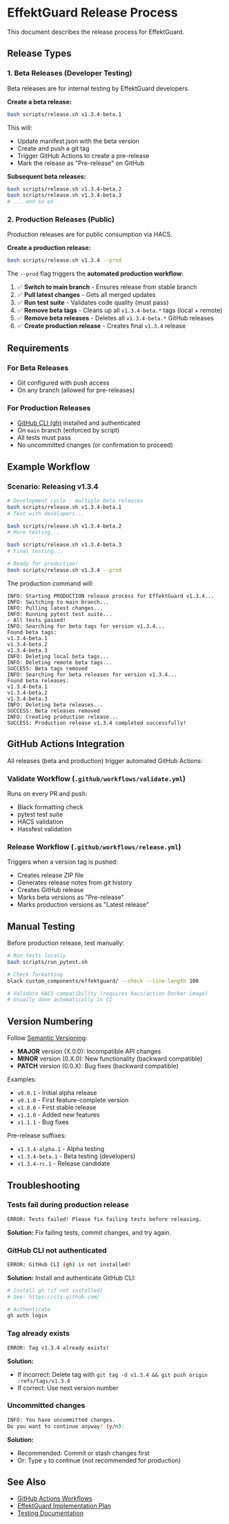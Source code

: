 # EffektGuard Release Process

This document describes the release process for EffektGuard.

## Release Types

### 1. Beta Releases (Developer Testing)

Beta releases are for internal testing by EffektGuard developers.

**Create a beta release:**
```bash
bash scripts/release.sh v1.3.4-beta.1
```

This will:
- Update manifest.json with the beta version
- Create and push a git tag
- Trigger GitHub Actions to create a pre-release
- Mark the release as "Pre-release" on GitHub

**Subsequent beta releases:**
```bash
bash scripts/release.sh v1.3.4-beta.2
bash scripts/release.sh v1.3.4-beta.3
# ... and so on
```

### 2. Production Releases (Public)

Production releases are for public consumption via HACS.

**Create a production release:**
```bash
bash scripts/release.sh v1.3.4 --prod
```

The `--prod` flag triggers the **automated production workflow**:

1. ✅ **Switch to main branch** - Ensures release from stable branch
2. ✅ **Pull latest changes** - Gets all merged updates
3. ✅ **Run test suite** - Validates code quality (must pass)
4. ✅ **Remove beta tags** - Cleans up all `v1.3.4-beta.*` tags (local + remote)
5. ✅ **Remove beta releases** - Deletes all `v1.3.4-beta.*` GitHub releases
6. ✅ **Create production release** - Creates final `v1.3.4` release

## Requirements

### For Beta Releases
- Git configured with push access
- On any branch (allowed for pre-releases)

### For Production Releases
- [GitHub CLI (gh)](https://cli.github.com/) installed and authenticated
- On `main` branch (enforced by script)
- All tests must pass
- No uncommitted changes (or confirmation to proceed)

## Example Workflow

### Scenario: Releasing v1.3.4

```bash
# Development cycle - multiple beta releases
bash scripts/release.sh v1.3.4-beta.1
# Test with developers...

bash scripts/release.sh v1.3.4-beta.2
# More testing...

bash scripts/release.sh v1.3.4-beta.3
# Final testing...

# Ready for production!
bash scripts/release.sh v1.3.4 --prod
```

The production command will:
```
INFO: Starting PRODUCTION release process for EffektGuard v1.3.4...
INFO: Switching to main branch...
INFO: Pulling latest changes...
INFO: Running pytest test suite...
✓ All tests passed!
INFO: Searching for beta tags for version v1.3.4...
Found beta tags:
v1.3.4-beta.1
v1.3.4-beta.2
v1.3.4-beta.3
INFO: Deleting local beta tags...
INFO: Deleting remote beta tags...
SUCCESS: Beta tags removed
INFO: Searching for beta releases for version v1.3.4...
Found beta releases:
v1.3.4-beta.1
v1.3.4-beta.2
v1.3.4-beta.3
INFO: Deleting beta releases...
SUCCESS: Beta releases removed
INFO: Creating production release...
SUCCESS: Production release v1.3.4 completed successfully!
```

## GitHub Actions Integration

All releases (beta and production) trigger automated GitHub Actions:

### Validate Workflow (`.github/workflows/validate.yml`)
Runs on every PR and push:
- Black formatting check
- pytest test suite
- HACS validation
- Hassfest validation

### Release Workflow (`.github/workflows/release.yml`)
Triggers when a version tag is pushed:
- Creates release ZIP file
- Generates release notes from git history
- Creates GitHub release
- Marks beta versions as "Pre-release"
- Marks production versions as "Latest release"

## Manual Testing

Before production release, test manually:

```bash
# Run tests locally
bash scripts/run_pytest.sh

# Check formatting
black custom_components/effektguard/ --check --line-length 100

# Validate HACS compatibility (requires hacs/action Docker image)
# Usually done automatically in CI
```

## Version Numbering

Follow [Semantic Versioning](https://semver.org/):

- **MAJOR** version (X.0.0): Incompatible API changes
- **MINOR** version (0.X.0): New functionality (backward compatible)
- **PATCH** version (0.0.X): Bug fixes (backward compatible)

Examples:
- `v0.0.1` - Initial alpha release
- `v0.1.0` - First feature-complete version
- `v1.0.0` - First stable release
- `v1.1.0` - Added new features
- `v1.1.1` - Bug fixes

Pre-release suffixes:
- `v1.3.4-alpha.1` - Alpha testing
- `v1.3.4-beta.1` - Beta testing (developers)
- `v1.3.4-rc.1` - Release candidate

## Troubleshooting

### Tests fail during production release

```bash
ERROR: Tests failed! Please fix failing tests before releasing.
```

**Solution:** Fix failing tests, commit changes, and try again.

### GitHub CLI not authenticated

```bash
ERROR: GitHub CLI (gh) is not installed!
```

**Solution:** Install and authenticate GitHub CLI:
```bash
# Install gh (if not installed)
# See: https://cli.github.com/

# Authenticate
gh auth login
```

### Tag already exists

```bash
ERROR: Tag v1.3.4 already exists!
```

**Solution:** 
- If incorrect: Delete tag with `git tag -d v1.3.4 && git push origin :refs/tags/v1.3.4`
- If correct: Use next version number

### Uncommitted changes

```bash
INFO: You have uncommitted changes.
Do you want to continue anyway? (y/n):
```

**Solution:** 
- Recommended: Commit or stash changes first
- Or: Type `y` to continue (not recommended for production)

## See Also

- [GitHub Actions Workflows](../.github/workflows/)
- [EffektGuard Implementation Plan](../IMPLEMENTATION_PLAN/)
- [Testing Documentation](../tests/)
